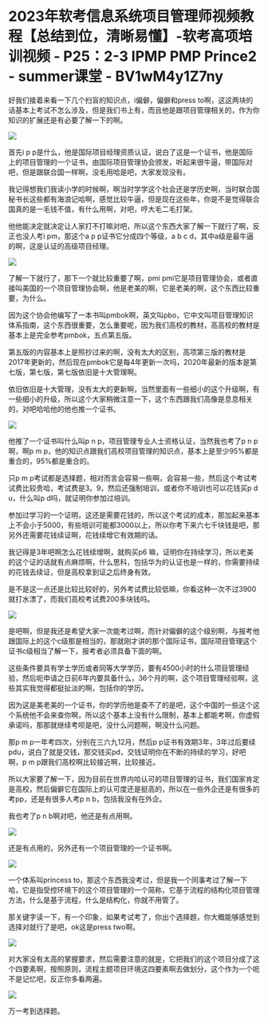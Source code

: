 # 2023年软考信息系统项目管理师视频教程【总结到位，清晰易懂】-软考高项培训视频 - P25：2-3 IPMP PMP Prince2 - summer课堂 - BV1wM4y1Z7ny

好我们接着来看一下几个扫盲的知识点，i偏僻，偏僻和press to啊，这这两块的话基本上考试不怎么涉及，但是我们书上有，而且他是跟项目管理相关的，作为你知识的扩展还是有必要了解一下的啊。



![](img/150a5fd801fa8114d980e26f6ba0b101_1.png)

首先i p p是什么，他是国际项目经理资质认证，说白了这是一个证书，他是国际上的项目管理的一个证书，由国际项目管理协会颁发，听起来很牛逼，带国际对吧，但是跟联合国一样啊，没毛用哈是吧，大家发现没有。

我记得想我们我读小学的时候啊，啊当时学学这个社会还是学历史啊，当时联合国秘书长这些都有海浪记哈啊，感觉比较牛逼，但是现在这些年，你是不是觉得联合国真的是一毛钱不值，有什么用啊，对吧，哼大毛二毛打架。

他他能决定就决定让人家打不打嘛对吧，所以这个东西大家了解一下就行了啊，反正也没人考i pm，那这个a p p证书它分成四个等级，a b c d，其中a级是最牛逼的啊，这是认证的高级项目经理。



![](img/150a5fd801fa8114d980e26f6ba0b101_3.png)

了解一下就行了，那下一个就比较重要了啊，pmi pmi它是项目管理协会，或者直接叫美国的一个项目管理协会啊，他是老美的啊，它是老美的啊，这个东西比较重要，为什么。

因为这个协会他编写了一本书叫pmbok啊，英文叫pbo，它中文叫项目管理知识体系指南，这个东西很重要，怎么重要呢，因为我们高校的教材，高高校的教材是基本上是完全参考pmbok，五点第五版。

第五版的内容基本上是照抄过来的啊，没有太大的区别，高项第三版的教材是2017年更新的，然后现在pmbok它是每4年更新一次吗，2020年最新的版本是第七版，第七版，第七版依旧是十大管理啊。

依旧依旧是十大管理，没有太大的更新啊，当然里面有一些细小的这个升级啊，有一些细小的升级，所以这个大家稍微注意一下，这个东西跟我们高像是息息相关的，对吧哈哈他的他也推一个证书。



![](img/150a5fd801fa8114d980e26f6ba0b101_5.png)

他推了一个证书叫什么叫p n p，项目管理专业人士资格认证，当然我也考了p n p啊，啊p m p，他的知识点跟我们高校项目管理的知识点，基本上是至少95%都是重合的，95%都是重合的。

只p m p考试都是选择题，相对而言会容易一些啊，会容易一些，然后这个考试考试费比较贵哈，考试费是3。9，然后还强制培训，或者你不培训也可以花钱买p d u，什么叫p d吗，就证明你参加过培训。

参加过学习的一个证明，这还是需要花钱的，所以这个考试的成本，那加起来基本上不会小于5000，有些培训可能都3000以上，所以你考下来六七千块钱是吧，那另外还需要花钱续证啊，花钱续增它有效期的话。

我记得是3年吧啊怎么花钱续增啊，就购买p6 嘛，证明你在持续学习，所以老美的这个证的话就有点麻烦啊，什么思科，包括华为的认证也是一样的，你需要持续的花钱去续证，但是高校拿到证之后终身有效。

是不是这一点还是比较比较好的，另外考试费比较低嘛，你看这种一次不过3900就打水漂了，而我们高校考试费200多块钱吗。



![](img/150a5fd801fa8114d980e26f6ba0b101_7.png)

是吧啊，但是我还是希望大家一次能考过啊，而针对偏僻的这个级别啊，与报考他跟国际上的这个c级那是相当的，那就刚才讲的那个国际证书，国际项目管理这个证书c级相当了解一下，报考者必须具备下面的啊。

这些条件要具有学士学历或者同等大学学历，要有4500小时的什么项目管理经验，然后呃申请之日前6年内要具备什么，36个月的啊，这个项目管理经验啊，这些其实我觉得都挺扯淡的啊，包括你的学历。

因为这是美老美的一个证书，你的学历他是查不了的是吧，这个中国的一些这个这个系统他不会来查你啊，所以这个基本上没有什么限制，基本上都能考啊，你虚假承诺吗，那那就继续考呗是吧，没什么问题啊，啊没什么问题。

那p m p一年考四次，分别在三六九12月，然后p p证书有效期3年，3年过后要续pdu，说白了就是交钱，那交钱买pd，交钱证明你在不断的持续的学习，好吧啊，p m p跟我们高校啊比较接近啊，比较接近。

所以大家要了解一下，因为目前在世界内哈认可的项目管理的证书，我们国家肯定是高校，然后偏僻它在国际上的认可度还是挺高的，所以在一些外企还是有很多的考pp，还是有很多人考p n b，包括我没有在外企。

我也考了p n b啊对吧，他还是有点用啊。

![](img/150a5fd801fa8114d980e26f6ba0b101_9.png)

还是有点用的，另外还有一个项目管理的一个证书啊。

![](img/150a5fd801fa8114d980e26f6ba0b101_11.png)

一个体系叫princess to，那这个东西我没考过，但是我一个同事考过了解一下哈，它是指受控环境下的这个项目管理的一个简称，它基于流程的结构化项目管理方法，什么是基于流程，什么是结构化，你就不用管了。

那关键字读一下，有一个印象，如果考试考了，你出个选择题，你大概能够感觉到选择对就行了是吧，ok这是press two啊。



![](img/150a5fd801fa8114d980e26f6ba0b101_13.png)

对大家没有太高的掌握要求，然后需要注意的就是，它把我们的这个项目分成了这个四要素啊，按照原则，流程主题项目环境这四要素啊去做划分，这个作为一个呃不是记忆吧，反正你多看两遍。



![](img/150a5fd801fa8114d980e26f6ba0b101_15.png)

万一考到选择题。